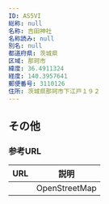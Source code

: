 ```yaml
---
ID: AS5VI
総称: null
名称: 吉田神社
名称読み: null
別名: null
都道府県: 茨城県
区域: 那珂市
緯度: 36.4911324
経度: 140.3957641
郵便番号: 3110126
住所: 茨城県那珂市下江戸１９２
---
```


## その他

### 参考URL

| URL | 説明          |
| --- | ------------- |
|     | OpenStreetMap |
